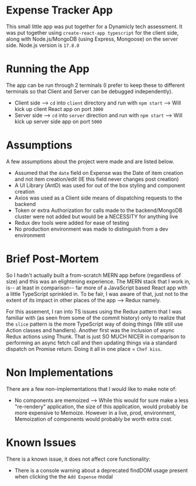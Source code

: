 # Expense Tracker App
This small little app was put together for a Dynamicly tech assessment. It was put together using `create-react-app typescript` for the client side, along with Node.js/MongoDB (using Express, Mongoose) on the server side. Node.js version is `17.8.0`

# Running the App
The app can be run through 2 terminals (I prefer to keep these to different terminals so that Client and Server can be debugged independently).
- Client side --> `cd` into `client` directory and run with `npm start` --> Will kick up client React app on port `3000`
- Server side --> `cd` into `server` direction and run with `npm start` --> Will kick up server side app on port `5000`

# Assumptions
A few assumptions about the project were made and are listed below.
- Assumed that the `date` field on Expense was the Date of item creation and not item creation/edit (IE this field never changes post creation)
- A UI Library (AntD) was used for out of the box styling and component creation
- Axios was used as a Client side means of dispatching requests to the backend
- Token or extra Authorization for calls made to the backend/MongoDB cluster were not added but would be a NECESSITY for anything live
- Redux dev tools were added for ease of testing
- No production environment was made to distinguish from a dev environment

# Brief Post-Mortem
So I hadn't actually built a from-scratch MERN app before (regardless of size) and this was an elightening experience. The MERN stack that I work in, is-- at least in comparison-- far more of a JavaScript based React app with a little TypeScript sprinkled in. To be fair, I was aware of that, just not to the extent of its impact in other places of the app --> Redux namely.

For this assement, I ran into TS issues using the Redux pattern that I was familiar with (as seen from some of the commit history) only to realize that the `slice` pattern is the more TypeScript way of doing things (We still use Action classes and handlers). Another first was the inclusion of async Redux actions using Thunk. That is just SO MUCH NICER in comparison to performing an async fetch call and then updating things via a standard dispatch on Promise return. Doing it all in one place = `Chef kiss`.

# Non Implementations
There are a few non-implementations that I would like to make note of:
- No components are memoized --> While this would for sure make a less "re-rendery" application, the size of this application, would probably be more expensive to Memoize. However in a live, prod, environment, Memoization of components would probably be worth extra cost. 

# Known Issues
There is a known issue, it does not affect core functionality:
- There is a console warning about a deprecated findDOM usage present when clicking the the `Add Expense` modal